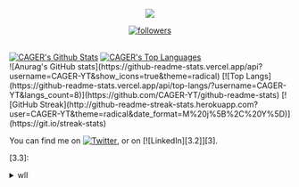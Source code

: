 <p align="center"> <img src="https://readme-typing-svg.herokuapp.com/?lines=Hello+there,+I'm+CAGER-YT!&center=true&width=380&height=45"> </p>
<p align="center">
  <a href="https://github.com/CAGER-YT"> <img alt="followers" title="Follow Me" src="https://img.shields.io/github/followers/CAGER-YT?color=236ad3&labelColor=1155ba&style=for-the-badge&logo=github&label=Follow%20me"/></a>
</p>
<br>
<a href="https://github.com/anuraghazra/github-readme-stats"><img alt="CAGER's Github Stats" src="https://denvercoder1-github-readme-stats.vercel.app/api?username=CAGER-YT&show_icons=true&count_private=true&theme=synthwave"/></a>
<a href="https://github.com/anuraghazra/github-readme-stats"><img alt="CAGER's Top Languages" src="https://denvercoder1-github-readme-stats.vercel.app/api/top-langs/?username=CAGER-YT&langs_count=8&layout=compact&theme=synthwave" /></a>
<br/>
![Anurag's GitHub stats](https://github-readme-stats.vercel.app/api?username=CAGER-YT&show_icons=true&theme=radical)
[![Top Langs](https://github-readme-stats.vercel.app/api/top-langs/?username=CAGER-YT&langs_count=8)](https://github.com/CAGER-YT/github-readme-stats)
[![GitHub Streak](http://github-readme-streak-stats.herokuapp.com?user=CAGER-YT&theme=radical&date_format=M%20j%5B%2C%20Y%5D)](https://git.io/streak-stats)
<!-- Actual text -->

You can find me on [![Twitter][1.2]][1], or on [![LinkedIn][3.2]][3].

<!-- Icons -->

[1.2]: http://i.imgur.com/wWzX9uB.png (twitter icon without padding)
[2.2]: https://images.app.goo.gl/Tj4XCac8mTBSogBf8.png
[3.3]:
<!-- Links to your social media accounts -->

[1]: https://twitter.com/CAGER_YT?s=09
[2]: https://www.linkedin.com/in/CAGERYT
<details>
  <summary>wll</summary>
 </details>
<!---
CAGER-YT/CAGER-YT is a ✨ special ✨ repository because its `README.md` (this file) appears on your GitHub profile.
You can click the Preview link to take a look at your changes.
--->
